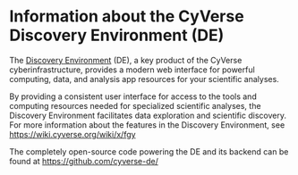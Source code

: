# Information about the CyVerse Discovery Environment (DE)

The [Discovery Environment](https://de.cyverse.org/de) (DE), a key product of the CyVerse cyberinfrastructure, provides a modern web interface for powerful computing, data, and analysis app resources for your scientific analyses.

By providing a consistent user interface for access to the tools and computing resources needed for specialized scientific analyses, the Discovery Environment facilitates data exploration and scientific discovery. For more information about the features in the Discovery Environment, see https://wiki.cyverse.org/wiki/x/fgy

The completely open-source code powering the DE and its backend can be found at https://github.com/cyverse-de/
